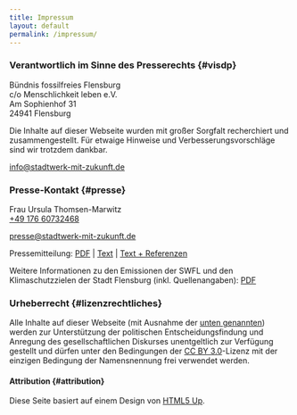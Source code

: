 ```yaml
---
title: Impressum
layout: default
permalink: /impressum/
---
```


### Verantwortlich im Sinne des Presserechts {#visdp}

Bündnis fossilfreies Flensburg  
c/o Menschlichkeit leben e.V.  
Am Sophienhof 31  
24941 Flensburg  

Die Inhalte auf dieser Webseite wurden mit großer Sorgfalt recherchiert und zusammengestellt. Für etwaige Hinweise und Verbesserungsvorschläge sind wir trotzdem dankbar.

[info@stadtwerk-mit-zukunft.de](mailto:info@stadtwerk-mit-zukunft.de)

### Presse-Kontakt {#presse}

Frau Ursula Thomsen-Marwitz  
[+49 176 60732468](tel:+4917660732468)

[presse@stadtwerk-mit-zukunft.de](mailto:presse@stadtwerk-mit-zukunft.de)

Pressemitteilung: [PDF](https://dokumente.stadtwerk-mit-zukunft.de/Pressemitteilung.pdf) \| [Text](https://dokumente.stadtwerk-mit-zukunft.de/Pressemitteilung.txt) \| [Text + Referenzen](https://dokumente.stadtwerk-mit-zukunft.de/Pressemitteilung.txt)

Weitere Informationen zu den Emissionen der SWFL und den Klimaschutzzielen der Stadt Flensburg (inkl. Quellenangaben): [PDF](https://dokumente.stadtwerk-mit-zukunft.de/SWFL-Emissionen-2019-Klimaschutz.pdf)

### Urheberrecht {#lizenzrechtliches}

Alle Inhalte auf dieser Webseite (mit Ausnahme der [unten genannten](#Attribution)) werden zur Unterstützung der politischen
Entscheidungsfindung und Anregung des gesellschaftlichen Diskurses unentgeltlich zur Verfügung gestellt und dürfen unter den Bedingungen der [CC BY 3.0](https://creativecommons.org/licenses/by/3.0/deed.de)-Lizenz mit der einzigen Bedingung der Namensnennung frei verwendet werden.

#### Attribution {#attribution}

Diese Seite basiert auf einem Design von [HTML5 Up](https://html5up.net/license).
